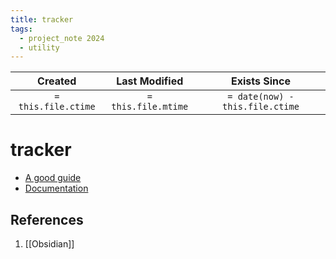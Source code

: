 ```yaml
---
title: tracker
tags:
  - project_note 2024
  - utility
---
```

|     Created      |  Last Modified   |       Exists Since        |
|:----------------:|:----------------:|:----------------:|
| `= this.file.ctime` | `= this.file.mtime` | `= date(now) - this.file.ctime`|

# tracker

- [A good guide](https://www.youtube.com/watch?v=W_leEJHBZW4)
- [Documentation](https://github.com/pyrochlore/obsidian-tracker/blob/master/examples/HabitTracker.md)

## References
1. [[Obsidian]]